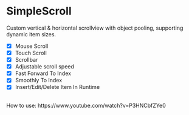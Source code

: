 # SimpleScroll

Custom vertical & horizontal scrollview with object pooling, supporting dynamic item sizes.

- [x] Mouse Scroll
- [x] Touch Scroll
- [x] Scrollbar
- [x] Adjustable scroll speed
- [x] Fast Forward To Index
- [x] Smoothly To Index
- [x] Insert/Edit/Delete Item In Runtime 
<br> 
How to use: https://www.youtube.com/watch?v=P3HNCbfZYe0
